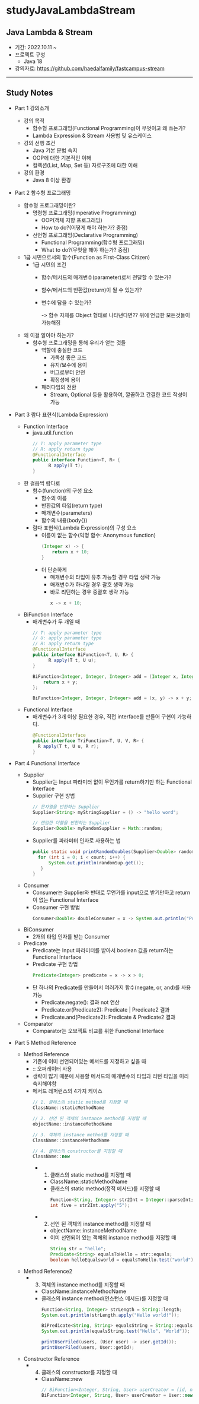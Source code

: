 # studyJavaLambdaStream

## Java Lambda & Stream

- 기간: 2022.10.11 ~
- 프로젝트 구성
    - Java 18
- 강의자료: https://github.com/haedalfamily/fastcampus-stream

---------------

## Study Notes

- Part 1 강의소개
    - 강의 목적
        - 함수형 프로그래밍(Functional Programming)이 무엇이고 왜 쓰는가?
        - Lambda Expression & Stream 사용법 및 유스케이스
    - 강의 선행 조건
        - Java 기본 문법 숙지
        - OOP에 대한 기본적인 이해
        - 컬렉션(List, Map, Set 등) 자료구조에 대한 이해
    - 강의 환경
        - Java 8 이상 환경


- Part 2 함수형 프로그래밍
    - 합수형 프로그래밍이란?
        - 명령형 프로그래밍(Imperative Programming)
            - OOP(객체 지향 프로그래밍)
            - How to do?(어떻게 해야 하는가? 중점)
        - 선언형 프로그래밍(Declarative Programming)
            - Functional Programming(함수형 프로그래밍)
            - What to do?(무엇을 해야 하는가? 중점)
    - 1급 시민으로서의 함수(Function as First-Class Citizen)
        - 1급 시민의 조건
            - 함수/메서드의 매개변수(parameter)로서 전달할 수 있는가?
            - 함수/메서드의 반환값(return)이 될 수 있는가?
            - 변수에 담을 수 있는가?

              -> 함수 자체를 Object 형태로 나타낸다면?? 위에 언급한 모든것들이 가능해짐
    - 왜 이걸 알아야 하는가?
        - 함수형 프로그래밍을 통해 우리가 얻는 것들
            - 역할에 충실한 코드
                - 가독성 좋은 코드
                - 유지/보수에 용이
                - 버그로부터 안전
                - 확정성에 용이
            - 패러다임의 전환
                - Stream, Optional 등을 활용하여, 깔끔하고 간결한 코드 작성이 가능


- Part 3 람다 표현식(Lambda Expression)
    - Function Interface
        - java.util.function
          ~~~java
          // T: apply parameter type
          // R: apply return type
          @FunctionalInterface
          public interface Function<T, R> {
                R apply(T t);
          }
          ~~~
    - 한 걸음씩 람다로
        - 함수(function)의 구성 요소
            - 함수의 이름
            - 반환값의 타입(return type)
            - 매개변수(parameters)
            - 함수의 내용(body{})
        - 람다 표현식(Lambda Expression)의 구성 요소
            - 이름이 없는 함수(익명 함수: Anonymous function)
                ~~~java
                (Integer x) -> {
                    return x + 10;
                }
                ~~~
            - 더 단순하게
                - 매개변수의 타입이 유추 가능할 경우 타입 생략 가능
                - 매개변수가 하나일 경우 괄호 생략 가능
                - 바로 리턴하는 경우 중괄호 생략 가능
                    ~~~java
                    x -> x + 10;
                    ~~~
    - BiFunction Interface
        - 매개변수가 두 개일 때
          ~~~java
          // T: apply parameter type
          // U: apply parameter type
          // R: apply return type
          @FunctionalInterface
          public interface BiFunction<T, U, R> {
                R apply(T t, U u);
          }
          ~~~
            ~~~java
            BiFunction<Integer, Integer, Integer> add = (Integer x, Integer y) -> {
                return x + y;
            };
            
            BiFunction<Integer, Integer, Integer> add = (x, y) -> x + y;
            ~~~
    - Functional Interface
        - 매개변수가 3개 이상 필요한 경우, 직접 interface를 만들어 구현이 가능하다.
          ~~~java
          @FunctionalInterface
          public interface TriFunction<T, U, V, R> {
            R apply(T t, U u, R r);
          }
          ~~~


- Part 4 Functional Interface
    - Supplier
        - Supplier는 Input 파라미터 없이 무언가를 return하기만 하는 Functional Interface
        - Supplier 구현 방법
          ~~~java
          // 문자열을 반환하는 Supplier
          Supplier<String> myStringSupplier = () -> "hello word";
          
          // 랜덤한 더블을 반환하는 Supplier
          Supplier<Double> myRandomSupplier = Math::random;
          ~~~
        - Supplier를 파라미터 인자로 사용하는 법
          ~~~java
          public static void printRandomDoubles(Supplier<Double> randomSup, int count) {
            for (int i = 0; i < count; i++) {
                System.out.println(randomSup.get());
             }
          }
          ~~~
    - Consumer
        - Consumer는 Supplier와 반대로 무언가를 input으로 받기만하고 return이 없는 Functional Interface
        - Consumer 구현 방법
            ~~~java
            Consumer<Double> doubleConsumer = x -> System.out.println("Processing double: " + x);
            ~~~
    - BiConsumer
        - 2개의 타입 인자를 받는 Consumer
    - Predicate
        - Predicate는 Input 파라미터를 받아서 boolean 값을 return하는 Functional Interface
        - Predicate 구현 방법
          ~~~java
          Predicate<Integer> predicate = x -> x > 0;
          ~~~
        - 단 하나의 Predicate를 만들어서 여러가지 함수(negate, or, and)를 사용 가능
            - Predicate.negate(): 결과 not 연산
            - Predicate.or(Predicate2): Predicate | Predicate2 결과
            - Predicate.and(Predicate2): Predicate & Predicate2 결과
    - Comparator
        - Comparator는 오브젝트 비교를 위한 Functional Interface


- Part 5 Method Reference
    - Method Reference
        - 기존에 이미 선언되어있는 메서드를 지정하고 싶을 때
        - :: 오퍼레이터 사용
        - 생략이 많기 때문에 사용할 메서드의 매개변수의 타입과 리턴 타입을 미리 숙지해야함
        - 메서드 레퍼런스의 4가지 케이스
            ~~~java
            // 1. 클래스의 static method를 지정할 때
            ClassName::staticMethodName
          
            // 2. 선언 된 객체의 instance method를 지정할 때
            objectName::instanceMethodName
          
            // 3. 객체의 instance method를 지정할 때
            ClassName::instanceMethodName
          
            // 4. 클래스의 constructor를 지정할 때
            ClassName::new
            ~~~
            - 1. 클래스의 static method를 지정할 때
                - ClassName::staticMethodName
                - 클래스의 static method(정적 메서드)를 지정할 때
                    ~~~java
                    Function<String, Integer> str2Int = Integer::parseInt;
                    int five = str2Int.apply("5");
                    ~~~
            - 2. 선언 된 객체의 instance method를 지정할 때
                - objectName::instanceMethodName
                - 이미 선언되어 있는 객체의 instance method를 지정할 때
                    ~~~java
                    String str = "hello";
                    Predicate<String> equalsToHello = str::equals;
                    boolean helloEqualsworld = equalsToHello.test("world");
                    ~~~
    - Method Reference2
      - 3. 객체의 instance method를 지정할 때
          - ClassName::instanceMethodName
          - 클래스의 instance method(인스턴스 메서드)를 지정할 때
              ~~~java
              Function<String, Integer> strLength = String::length;
              System.out.println(strLength.apply("Hello world!"));
        
              BiPredicate<String, String> equalsString = String::equals;
              System.out.println(equalsString.test("Hello", "World"));

              printUserFiled(users, (User user) -> user.getId());
              printUserFiled(users, User::getId);
              ~~~
    - Constructor Reference
        - 4. 클래스의 constructor를 지정할 때
            - ClassName::new
                ~~~java
                // BiFunction<Integer, String, User> userCreator = (id, name) -> new User(id, name);
                BiFunction<Integer, String, User> userCreator = User::new;
                ~~~